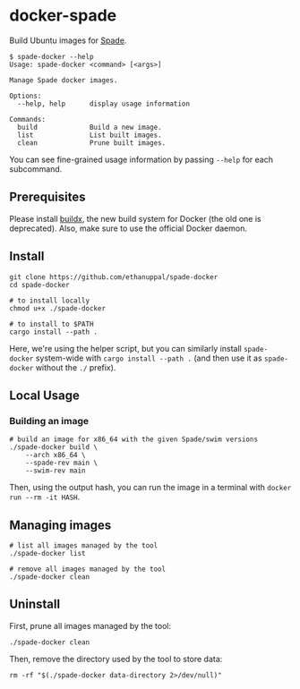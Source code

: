 # docker-spade

Build Ubuntu images for [Spade](https://spade-lang.org).

```
$ spade-docker --help
Usage: spade-docker <command> [<args>]

Manage Spade docker images.

Options:
  --help, help      display usage information

Commands:
  build             Build a new image.
  list              List built images.
  clean             Prune built images.
```

You can see fine-grained usage information by passing `--help` for each subcommand.

## Prerequisites

Please install [buildx](https://github.com/docker/buildx), the new build system
for Docker (the old one is deprecated). Also, make sure to use the official
Docker daemon.

## Install

```
git clone https://github.com/ethanuppal/spade-docker
cd spade-docker

# to install locally
chmod u+x ./spade-docker

# to install to $PATH
cargo install --path .
```

Here, we're using the helper script, but you can similarly install
`spade-docker` system-wide with `cargo install --path .` (and then use it as
`spade-docker` without the `./` prefix).

## Local Usage

### Building an image

```
# build an image for x86_64 with the given Spade/swim versions
./spade-docker build \
    --arch x86_64 \
    --spade-rev main \
    --swim-rev main
```

Then, using the output hash, you can run the image in a terminal with `docker run --rm -it HASH`.

## Managing images

```
# list all images managed by the tool
./spade-docker list

# remove all images managed by the tool
./spade-docker clean
```

## Uninstall

First, prune all images managed by the tool:
```
./spade-docker clean
```

Then, remove the directory used by the tool to store data:
```
rm -rf "$(./spade-docker data-directory 2>/dev/null)"
```
